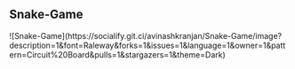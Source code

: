 <h2>Snake-Game</h2>
![Snake-Game](https://socialify.git.ci/avinashkranjan/Snake-Game/image?description=1&font=Raleway&forks=1&issues=1&language=1&owner=1&pattern=Circuit%20Board&pulls=1&stargazers=1&theme=Dark)
